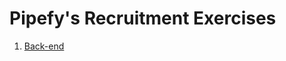 # Pipefy's Recruitment Exercises

1. [Back-end](https://github.com/pipefy/RecruitmentExercise/blob/master/BACKENDEXERCISE.md)
